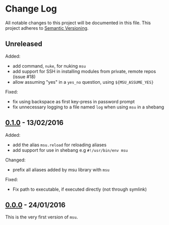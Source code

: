 
# Change Log

All notable changes to this project will be documented in this file.
This project adheres to [Semantic Versioning](http://semver.org/).


## Unreleased

Added:

* add command, `nuke`, for nuking `msu`
* add support for SSH in installing modules from private, remote repos (issue #18)
* allow assuming "yes" in a `yes_no` question, using `${MSU_ASSUME_YES}`

Fixed:

* fix using backspace as first key-press in password prompt
* fix unnecessary logging to a file named `log` when using `msu` in a shebang


## [0.1.0][0.1.0] - 13/02/2016

Added:

* add the alias `msu.reload` for reloading aliases
* add support for use in shebang e.g `#!/usr/bin/env msu`

Changed:

* prefix all aliases added by msu library with `msu`

Fixed:

* Fix path to executable, if executed directly (not through symlink)


## [0.0.0][0.0.0] - 24/01/2016

This is the very first version of `msu`.


<!-- Release links are placed here for easier updating -->
[0.0.0]:https://github.com/GochoMugo/msu/releases/tag/0.0.0
[0.1.0]:https://github.com/GochoMugo/msu/releases/tag/0.1.0

